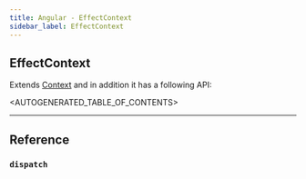 ```yaml
---
title: Angular - EffectContext
sidebar_label: EffectContext
---
```


## EffectContext

Extends [Context](./context) and in addition it has a following API:

<AUTOGENERATED_TABLE_OF_CONTENTS>

---

## Reference

### `dispatch`
